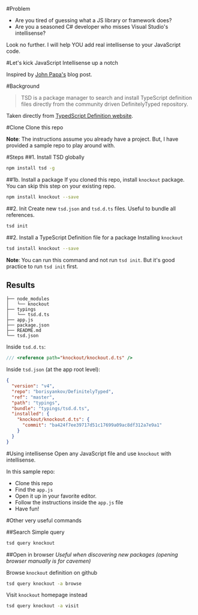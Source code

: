 #Problem
* Are you tired of guessing what a JS library or framework does?
* Are you a seasoned C# developer who misses Visual Studio's intellisense?

Look no further. I will help YOU add real intellisense to your JavaScript code.

#Let's kick JavaScript Intellisense up a notch

Inspired by [John Papa's](http://johnpapa.net/intellisense-witha-visual-studio-code/) blog post.

#Background
>TSD is a package manager to search and install TypeScript definition files directly from the community driven DefinitelyTyped repository.


Taken directly from [TypedScript Definition website](http://definitelytyped.org/tsd/).

#Clone
Clone this repo

**Note**:
The instructions assume you already have a project. But, I have provided a sample repo to play around with.

#Steps
##1. Install TSD globally
 
````bash
npm install tsd -g
````
##1b. Install a package
If you cloned this repo, install `knockout` package. You can skip this step on your existing repo.
````bash
npm install knockout --save
````

##2. Init
Create new `tsd.json` and `tsd.d.ts` files. Useful to bundle all references.

````bash
tsd init
````

##2. Install a TypeScript Definition file for a package
Installing `knockout`

````bash
tsd install knockout --save
````
**Note**: You can run this command and not run `tsd init`. But it's good practice to run `tsd init` first.

## Results

````pre
├── node_modules
│   └── knockout
├── typings
│   └── tsd.d.ts
├── app.js
├── package.json
├── README.md
└── tsd.json

````

Inside `tsd.d.ts`:
````typescript
/// <reference path="knockout/knockout.d.ts" />
```` 

Inside `tsd.json` (at the app root level):
````json
{
  "version": "v4",
  "repo": "borisyankov/DefinitelyTyped",
  "ref": "master",
  "path": "typings",
  "bundle": "typings/tsd.d.ts",
  "installed": {
    "knockout/knockout.d.ts": {
      "commit": "ba424f7ee39717d51c17699a09ac8df312a7e9a1"
    }
  }
}
````
#Using intellisense
Open any JavaScript file and use `knockout` with intellisense.

In this sample repo: 
* Clone this repo
* Find the `app.js` 
* Open it up in your favorite editor.
* Follow the instructions inside the `app.js` file
* Have fun! 


#Other very useful commands

##Search
Simple query
````bash
tsd query knockout
````
##Open in browser
*Useful when discovering new packages (opening browser manually is for cavemen)*

Browse `knockout` definition on github 
````bash
tsd query knockout -a browse
```` 
Visit `knockout` homepage instead
````bash
tsd query knockout -a visit
````